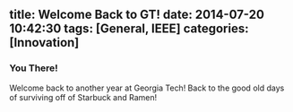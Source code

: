 title: Welcome Back to GT!
date: 2014-07-20 10:42:30
tags: [General, IEEE]
categories: [Innovation]
---

### You There!

Welcome back to another year at Georgia Tech! Back to the good old days of surviving off of Starbuck and Ramen!
